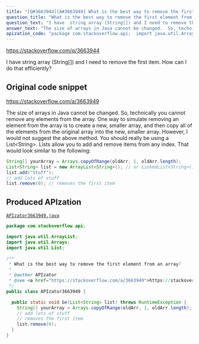 ```yaml
---
title: "[Q#3663944][A#3663949] What is the best way to remove the first element from an array?"
question_title: "What is the best way to remove the first element from an array?"
question_text: "I have  string array (String[]) and I need to remove the first item. How can I do that efficiently?"
answer_text: "The size of arrays in Java cannot be changed.  So, technically you cannot remove any elements from the array. One way to simulate removing an element from the array is to create a new, smaller array, and then copy all of the elements from the original array into the new, smaller array. However, I would not suggest the above method.  You should really be using a List<String>.  Lists allow you to add and remove items from any index.  That would look similar to the following:"
apization_code: "package com.stackoverflow.api;  import java.util.ArrayList; import java.util.Arrays; import java.util.List;  /**  * What is the best way to remove the first element from an array?  *  * @author APIzator  * @see <a href=\"https://stackoverflow.com/a/3663949\">https://stackoverflow.com/a/3663949</a>  */ public class APIzator3663949 {    public static void be(List<String> list) throws RuntimeException {     String[] yourArray = Arrays.copyOfRange(oldArr, 1, oldArr.length);     // add lots of stuff     // removes the first item     list.remove(0);   } }"
---
```


https://stackoverflow.com/q/3663944

I have  string array (String[]) and I need to remove the first item. How can I do that efficiently?



## Original code snippet

https://stackoverflow.com/a/3663949

The size of arrays in Java cannot be changed.  So, technically you cannot remove any elements from the array.
One way to simulate removing an element from the array is to create a new, smaller array, and then copy all of the elements from the original array into the new, smaller array.
However, I would not suggest the above method.  You should really be using a List&lt;String&gt;.  Lists allow you to add and remove items from any index.  That would look similar to the following:

```java
String[] yourArray = Arrays.copyOfRange(oldArr, 1, oldArr.length);
List<String> list = new ArrayList<String>(); // or LinkedList<String>();
list.add("Stuff");
// add lots of stuff
list.remove(0); // removes the first item
```

## Produced APIzation

[`APIzator3663949.java`](https://github.com/pasqualesalza/apization-temp-data/raw/master/apizations/java/APIzator3663949.java)

```java
package com.stackoverflow.api;

import java.util.ArrayList;
import java.util.Arrays;
import java.util.List;

/**
 * What is the best way to remove the first element from an array?
 *
 * @author APIzator
 * @see <a href="https://stackoverflow.com/a/3663949">https://stackoverflow.com/a/3663949</a>
 */
public class APIzator3663949 {

  public static void be(List<String> list) throws RuntimeException {
    String[] yourArray = Arrays.copyOfRange(oldArr, 1, oldArr.length);
    // add lots of stuff
    // removes the first item
    list.remove(0);
  }
}

```